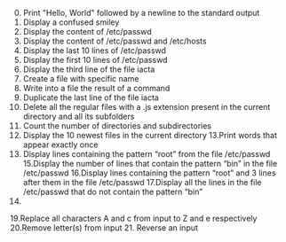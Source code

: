 0. Print "Hello, World" followed by a newline to the standard output
1. Display a confused smiley
2. Display the content of /etc/passwd
3. Display the content of /etc/passwd and /etc/hosts
4. Display the last 10 lines of /etc/passwd
5. Display the first 10 lines of /etc/passwd
6. Display the third line of the file iacta
7. Create a file with specific name
8. Write into a file the result of a command
9. Duplicate the last line of the file iacta
10. Delete all the regular files with a .js extension present in the current directory and all its subfolders
11. Count the number of directories and subdirectories
12. Display the 10 newest files in the current directory
13.Print words that appear exactly once
14. Display lines containing the pattern “root” from the file /etc/passwd
15.Display the number of lines that contain the pattern “bin” in the file /etc/passwd
16.Display lines containing the pattern “root” and 3 lines after them in the file /etc/passwd
17.Display all the lines in the file /etc/passwd that do not contain the pattern “bin”
18.
19.Replace all characters A and c from input to Z and e respectively
20.Remove letter(s) from input
21. Reverse an input
